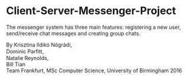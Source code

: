 # Client-Server-Messenger-Project
The messenger system has three main features: registering a new user, send/receive chat messages and creating group chats. 

By Krisztina Ildikó Nógrádi,  
Dominic Parﬁtt,  
Natalie Reynolds,  
Bill Tian  
Team Frankfurt, MSc Computer Science, University of Birmingham 2016

